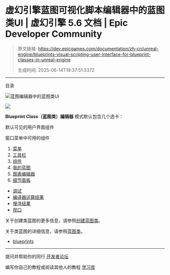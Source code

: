 # 虚幻引擎蓝图可视化脚本编辑器中的蓝图类UI | 虚幻引擎 5.6 文档 | Epic Developer Community

> 原文链接: https://dev.epicgames.com/documentation/zh-cn/unreal-engine/blueprints-visual-scripting-user-interface-for-blueprint-classes-in-unreal-engine
> 
> 生成时间: 2025-06-14T19:37:51.337Z

---

目录

![蓝图编辑器中的蓝图类UI](https://dev.epicgames.com/community/api/documentation/image/75622eca-f752-4df7-91f5-e65c2348b503?resizing_type=fill&width=1920&height=335)

![](https://d1iv7db44yhgxn.cloudfront.net/documentation/images/5c271a05-1901-44c9-a1cd-dffd32066016/classblueprint.png)

**Blueprint Class（蓝图类）编辑器** 模式默认包含几个选卡：

默认可见的用户界面组件

窗口菜单中可用的组件

1.  [菜单](/documentation/zh-cn/unreal-engine/menu-for-the-blueprints-visual-scripting-editor-in-unreal-engine)
2.  [工具栏](/documentation/zh-cn/unreal-engine/toolbar-in-the-blueprints-visual-scripting-editor-for-unreal-engine)
3.  [组件](/documentation/zh-cn/unreal-engine/components-window-in-unreal-engine)
4.  [我的蓝图](/documentation/zh-cn/unreal-engine/my-blueprint-panel-in-the-blueprints-visual-scripting-editor-for-unreal-engine)
5.  [图表编辑器](/documentation/zh-cn/unreal-engine/graph-editor-for-the-blueprints-visual-scripting-editor-in-unreal-engine)
6.  [细节面板](/documentation/zh-cn/unreal-engine/details-panel-in-the-blueprints-visual-scriting-editor-for-unreal-engine)

-   [调试](/documentation/zh-cn/unreal-engine/debug-panel-in-the-blueprints-visual-scripting-editor-for-unreal-engine)
-   [编译器运算结果](/documentation/zh-cn/unreal-engine/compiler-results-in-the-blueprints-visual-scripting-editor-for-unreal-engine)
-   [搜寻结果](/documentation/zh-cn/unreal-engine/find-result-panel-in-the-blueprints-visual-scripting-editor-for-unreal-engine)
-   [视口](/documentation/zh-cn/unreal-engine/components-mode-viewport-in-the-blueprints-visual-scripting-editor-for-unreal-engine)

关于创建类蓝图的更多信息，请参照[创建蓝图类](/documentation/zh-cn/unreal-engine/creating-blueprint-classes-in-unreal-engine)。

关于类蓝图的详细信息，请参照[蓝图类](/documentation/zh-cn/unreal-engine/blueprint-class-assets-in-unreal-engine)。

-   [blueprints](https://dev.epicgames.com/community/search?query=blueprints)

* * *

提问并帮助你的同行 [开发者论坛](https://forums.unrealengine.com/categories?tag=unreal-engine)

编写你自己的教程或阅读其他人的教程 [学习库](https://dev.epicgames.com/community/unreal-engine/learning)